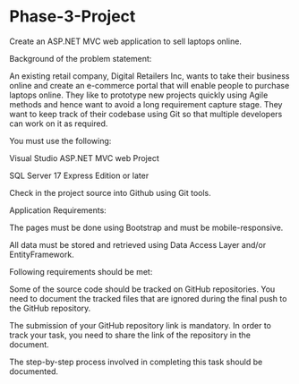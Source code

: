 # Phase-3-Project
Create an ASP.NET MVC web application to sell laptops online.

Background of the problem statement:

An existing retail company, Digital Retailers Inc, wants to take their business online and create an e-commerce portal that will enable people to purchase laptops online. They like to prototype new projects quickly using Agile methods and hence want to avoid a long requirement capture stage. They want to keep track of their codebase using Git so that multiple developers can work on it as required.

You must use the following:

Visual Studio ASP.NET MVC web Project

SQL Server 17 Express Edition or later

Check in the project source into Github using Git tools.

Application Requirements:

The pages must be done using Bootstrap and must be mobile-responsive.

All data must be stored and retrieved using Data Access Layer and/or EntityFramework.

Following requirements should be met:

Some of the source code should be tracked on GitHub repositories. You need to document the tracked files that are ignored during the final push to the GitHub repository.

The submission of your GitHub repository link is mandatory. In order to track your task, you need to share the link of the repository in the document.

The step-by-step process involved in completing this task should be documented.

